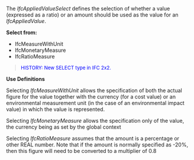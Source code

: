 The _IfcAppliedValueSelect_ defines the selection of whether a value (expressed as a ratio) or an amount should be used as the value for an _IfcAppliedValue_.

**Select from:**

* IfcMeasureWithUnit
* IfcMonetaryMeasure
* IfcRatioMeasure

> <font size="-1" color="#0000FF">HISTORY: New SELECT type in IFC
		2x2.</font>

**Use Definitions**

Selecting _IfcMeasureWithUnit_ allows the specification of both the actual figure for the value together with the currency (for a cost value) or an environmental measurement unit (in the case of an environmental impact value) in which the value is represented.

Selecting _IfcMonetaryMeasure_ allows the specification only of the value, the currency being as set by the global context

Selecting _IfcRatioMeasure_ assumes that the amount is a percentage or other REAL number. Note that if the amount is normally specified as -20%, then this figure will need to be converted to a multiplier of 0.8